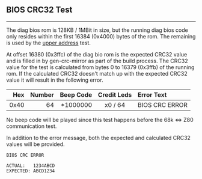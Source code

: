 ## BIOS CRC32 Test
---

The diag bios rom is 128KB / 1MBit in size, but the running diag bios code only
resides within the first 16384 (0x4000) bytes of the rom.  The remaining is used
by the [upper address](sp1_upper_address.md) test.

At offset 16380 (0x3ffc) of the diag bio rom is the expected CRC32 value and is
filled in by gen-crc-mirror as part of the build process.  The CRC32 value
for the test is calculated from bytes 0 to 16379 (0x3ffb) of the running
rom.  If the calculated CRC32 doesn't match up with the expected CRC32 value
it will result in the following error.

|  Hex  | Number | Beep Code |  Credit Leds  | Error Text |
| ----: | -----: | --------: | :-----------: | :--------- |
|  0x40 |     64 |  *1000000 |       x0 / 64 | BIOS CRC ERROR |

No beep code will be played since this test happens before the 68k <=> Z80
communication test.

In addition to the error message, both the expected and calculated CRC32
values will be provided.

```
BIOS CRC ERROR

ACTUAL:   1234ABCD
EXPECTED: ABCD1234
```
